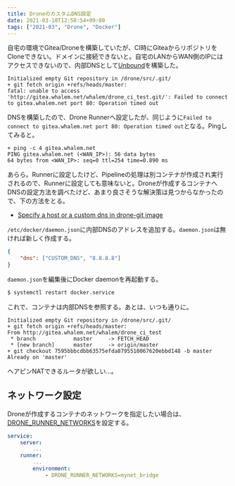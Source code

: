 ```yaml
---
title: DroneのカスタムDNS設定
date: 2021-03-10T12:58:54+09:00
tags: ["2021-03", "Drone", "Docker"]
---
```


自宅の環境でGitea/Droneを構築していたが、CI時にGiteaからリポジトリをCloneできない。ドメインに接続できないと。自宅のLANからWAN側のIPにはアクセスできないので、内部DNSとして[Unbound](https://unbound.jp/unbound/)を構築した。

```
Initialized empty Git repository in /drone/src/.git/
+ git fetch origin +refs/heads/master:
fatal: unable to access 'http://gitea.whalem.net/whalem/drone_ci_test.git/': Failed to connect to gitea.whalem.net port 80: Operation timed out
```

DNSを構築したので、Drone Runnerへ設定したが、同じように`Failed to connect to gitea.whalem.net port 80: Operation timed out`となる。Pingしてみると。

```
+ ping -c 4 gitea.whalem.net
PING gitea.whalem.net (<WAN_IP>): 56 data bytes
64 bytes from <WAN_IP>: seq=0 ttl=254 time=0.890 ms
```

あらら。Runnerに設定したけど、Pipelineの処理は別コンテナが作成され実行されるので、Runnerに設定しても意味ないと。Droneが作成するコンテナへDNSの設定方法を調べたけど、あまり良さそうな解決策は見つからなかったので、下の方法をとる。

* [Specify a host or a custom dns in drone-git image](https://discourse.drone.io/t/specify-a-host-or-a-custom-dns-in-drone-git-image/308)

`/etc/docker/daemon.json`に内部DNSのアドレスを追加する。`daemon.json`は無ければ新しく作成する。
```json
{
    "dns": ["CUSTOM_DNS", "8.8.8.8"]
}
```

`daemon.json`を編集後にDocker daemonを再起動する。

```sh
$ systemctl restart docker.service
```

これで、コンテナは内部DNSを参照する。あとは、いつも通りに。

```
Initialized empty Git repository in /drone/src/.git/
+ git fetch origin +refs/heads/master:
From http://gitea.whalem.net/whalem/drone_ci_test
 * branch            master     -> FETCH_HEAD
 * [new branch]      master     -> origin/master
+ git checkout 7595bbbcdbb63575efda8795510067620ebbd148 -b master
Already on 'master'
```

ヘアピンNATできるルータが欲しい...。

## ネットワーク設定

Droneが作成するコンテナのネットワークを指定したい場合は、[DRONE_RUNNER_NETWORKS](https://docs.drone.io/runner/docker/configuration/reference/drone-runner-networks/)を設定する。

```yaml
service:
    server:
        ...
    runner:
        ...
        environment:
            - DRONE_RUNNER_NETWORKS=mynet_bridge
```